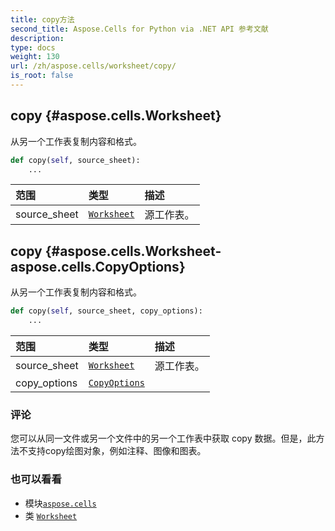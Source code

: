 ```yaml
---
title: copy方法
second_title: Aspose.Cells for Python via .NET API 参考文献
description:
type: docs
weight: 130
url: /zh/aspose.cells/worksheet/copy/
is_root: false
---
```

##  copy {#aspose.cells.Worksheet}
从另一个工作表复制内容和格式。



```python
def copy(self, source_sheet):
    ...
```


|范围|类型|描述|
| :- | :- | :- |
| source_sheet | [`Worksheet`](/cells/python-net/zh/aspose.cells/worksheet) |源工作表。|


##  copy {#aspose.cells.Worksheet-aspose.cells.CopyOptions}
从另一个工作表复制内容和格式。



```python
def copy(self, source_sheet, copy_options):
    ...
```


|范围|类型|描述|
| :- | :- | :- |
| source_sheet | [`Worksheet`](/cells/python-net/zh/aspose.cells/worksheet) |源工作表。|
| copy_options | [`CopyOptions`](/cells/python-net/zh/aspose.cells/copyoptions) |  |
### 评论

您可以从同一文件或另一个文件中的另一个工作表中获取 copy 数据。但是，此方法不支持copy绘图对象，例如注释、图像和图表。


### 也可以看看

* 模块[`aspose.cells`](../../)
* 类 [`Worksheet`](/cells/python-net/zh/aspose.cells/worksheet)
